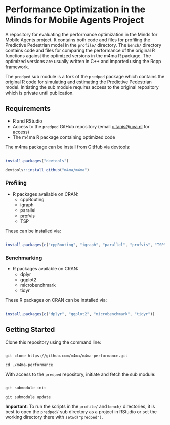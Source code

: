 # Performance Optimization in the Minds for Mobile Agents Project

A repository for evaluating the performance optimization in the Minds for 
Mobile Agents project. It contains both code and files for profiling the
Predictive Pedestrian model in the `profile/` directory. The `bench/` directory
contains code and files for comparing the performance of the original R
functions against the optimized versions in the m4ma R package. The optimized
versions are usually written in C++ and imported using the Rcpp framework.

The `predped` sub module is a fork of the `predped` package which contains the
original R code for simulating and estimating the Predictive Pedestrian model.
Initiating the sub module requires access to the original repository which is
private until publication.

## Requirements
- R and RStudio
- Access to the `predped` GitHub repository (email c.tanis@uva.nl for access)
- The m4ma R package containing optimized code

The m4ma package can be install from GitHub via devtools:

```r

install.packages("devtools")

devtools::install_github("m4ma/m4ma")

```

### Profiling
- R packages available on CRAN:
  - cppRouting
  - igraph
  - parallel
  - profvis
  - TSP

These can be installed via:

```r

install.packages(c("cppRouting", "igraph", "parallel", "profvis", "TSP"))

```

### Benchmarking
- R packages available on CRAN:
  - dplyr
  - ggplot2
  - microbenchmark
  - tidyr

These R packages on CRAN can be installed via:

```r

install.packages(c("dplyr", "ggplot2", "microbenchmark", "tidyr"))

```

## Getting Started
Clone this repository using the command line:

```console

git clone https://github.com/m4ma/m4ma-performance.git

cd ./m4ma-performance

```

With access to the `predped` repository, initiate and fetch the sub module:

```console

git submodule init

git submodule update

```

**Important**: To run the scripts in the `profile/` and `bench/` directories,
it is best to open the `predped/` sub directory as a project in RStudio or set
the working directory there with `setwd("predped")`.